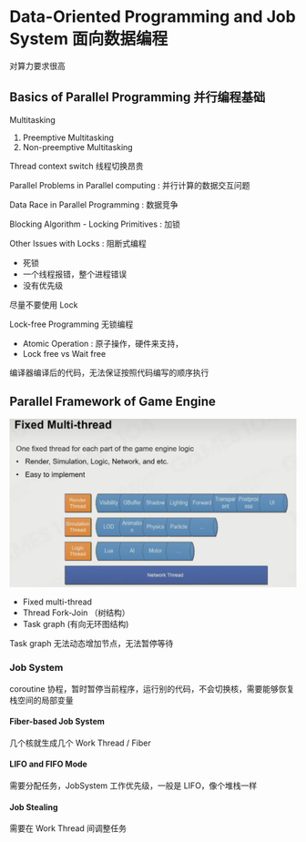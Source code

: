 # Data-Oriented Programming and Job System 面向数据编程

对算力要求很高

## Basics of Parallel Programming 并行编程基础

Multitasking

1. Preemptive Multitasking
2. Non-preemptive Multitasking

Thread context switch 线程切换昂贵

Parallel Problems in Parallel computing : 并行计算的数据交互问题

Data Race in Parallel Programming : 数据竞争

Blocking Algorithm - Locking Primitives : 加锁

Other Issues with Locks : 阻断式编程

- 死锁
- 一个线程报错，整个进程错误
- 没有优先级

尽量不要使用 Lock

Lock-free Programming 无锁编程

- Atomic Operation : 原子操作，硬件来支持，
- Lock free vs Wait free

编译器编译后的代码，无法保证按照代码编写的顺序执行

## Parallel Framework of Game Engine

![image.png](assets/fixed-multi-thread.png)

- Fixed multi-thread
- Thread Fork-Join （树结构）
- Task graph (有向无环图结构)

Task graph 无法动态增加节点，无法暂停等待

### Job System

coroutine 协程，暂时暂停当前程序，运行别的代码，不会切换核，需要能够恢复栈空间的局部变量

#### Fiber-based Job System

几个核就生成几个 Work Thread / Fiber

#### LIFO and FIFO Mode

需要分配任务，JobSystem 工作优先级，一般是 LIFO，像个堆栈一样

#### Job Stealing

需要在 Work Thread 间调整任务
